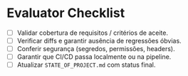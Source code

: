 # Evaluator Checklist

- [ ] Validar cobertura de requisitos / critérios de aceite.
- [ ] Verificar diffs e garantir ausência de regressões óbvias.
- [ ] Conferir segurança (segredos, permissões, headers).
- [ ] Garantir que CI/CD passa localmente ou na pipeline.
- [ ] Atualizar `STATE_OF_PROJECT.md` com status final.
